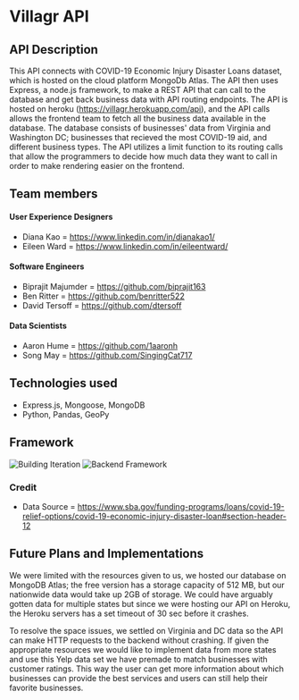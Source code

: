 
# Villagr API

## API Description
This API connects with COVID-19 Economic Injury Disaster Loans dataset, which is hosted on the cloud platform MongoDb Atlas. The API then uses Express, a node.js framework, to make a REST API that can call to the database and get back business data with API routing endpoints. The API is hosted on heroku (https://villagr.herokuapp.com/api), and the API calls allows the frontend team to fetch all the business data available in the database. The database consists of businesses' data from Virginia and Washington DC; businesses that recieved the most COVID-19 aid, and different business types. The API utilizes a limit function to its routing calls that allow the programmers to decide how much data they want to call in order to make rendering easier on the frontend. 


## Team members
#### User Experience Designers
- Diana Kao = https://www.linkedin.com/in/dianakao1/ 
- Eileen Ward = https://www.linkedin.com/in/eileentward/

#### Software Engineers
- Biprajit Majumder = https://github.com/biprajit163
- Ben Ritter = https://github.com/benritter522
- David Tersoff = https://github.com/dtersoff

#### Data Scientists
- Aaron Hume = https://github.com/1aaronh
- Song May = https://github.com/SingingCat717


## Technologies used
- Express.js, Mongoose, MongoDB 
- Python, Pandas, GeoPy


## Framework 
![Building   Iteration](https://user-images.githubusercontent.com/14967456/112758671-7df91980-8fbd-11eb-8d37-bef4d177ea1d.png)
![Backend Framework](https://user-images.githubusercontent.com/14967456/112759071-573be280-8fbf-11eb-95e1-aaa86c2f469e.png)
 
### Credit
- Data Source = https://www.sba.gov/funding-programs/loans/covid-19-relief-options/covid-19-economic-injury-disaster-loan#section-header-12


## Future Plans and Implementations
We were limited with the resources given to us, we hosted our database on MongoDB Atlas; the free version has a storage capacity of 512 MB, but our nationwide data would take up 2GB of storage. We could have arguably gotten data for multiple states but since we were hosting our API on Heroku, the Heroku servers has a set timeout of 30 sec before it crashes. 

To resolve the space issues, we settled on Virginia and DC data so the API can make HTTP requests to the backend without crashing. If given the appropriate resources we would like to implement data from more states and use this Yelp data set we have premade to match businesses with customer ratings. This way the user can get more information about which businesses can provide the best services and users can still help their favorite businesses.    
